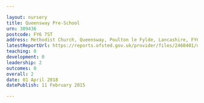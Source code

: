 ```yaml
---

layout: nursery
title: Queensway Pre-School
urn: 309436
postcode: FY6 7ST
address: Methodist Church, Queensway, Poulton le Fylde, Lancashire, FY6 7ST
latestReportUrl: https://reports.ofsted.gov.uk/provider/files/2460401/urn/309436.pdf
teaching: 0
development: 0
leadership: 2
outcomes: 0
overall: 2
date: 01 April 2018 
datePublish: 11 February 2015

---
```

